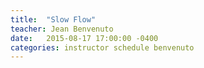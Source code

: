 ```yaml
---
title:  "Slow Flow"
teacher: Jean Benvenuto
date:   2015-08-17 17:00:00 -0400
categories: instructor schedule benvenuto
---
```

